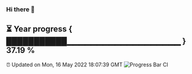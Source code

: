 ### Hi there 👋
⏳ Year progress { ███████████▁▁▁▁▁▁▁▁▁▁▁▁▁▁▁▁▁▁▁ } 37.19 %
---
⏰ Updated on Mon, 16 May 2022 18:07:39 GMT
![Progress Bar CI](https://github.com/Moyi321/Moyi321/workflows/Progress%20Bar%20CI/badge.svg)
